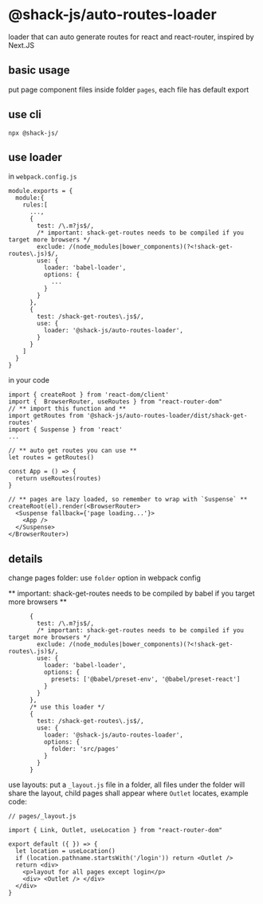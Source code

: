 # @shack-js/auto-routes-loader
loader that can auto generate routes for react and react-router, inspired by Next.JS

## basic usage

put page component files inside folder `pages`, each file has default export 

## use cli

```
npx @shack-js/
```

## use loader

in `webpack.config.js`
```
module.exports = {
  module:{
    rules:[
      ...,
      {
        test: /\.m?js$/,
        /* important: shack-get-routes needs to be compiled if you target more browsers */
        exclude: /(node_modules|bower_components)(?<!shack-get-routes\.js)$/, 
        use: {
          loader: 'babel-loader',
          options: {
            ...
          }
        }
      },
      {
        test: /shack-get-routes\.js$/,
        use: {
          loader: '@shack-js/auto-routes-loader',
        }
      }
    ]
  }
}
```

in your code

```
import { createRoot } from 'react-dom/client'
import {  BrowserRouter, useRoutes } from "react-router-dom"
// ** import this function and **
import getRoutes from '@shack-js/auto-routes-loader/dist/shack-get-routes'
import { Suspense } from 'react'
...

// ** auto get routes you can use **
let routes = getRoutes()

const App = () => {
  return useRoutes(routes)
}

// ** pages are lazy loaded, so remember to wrap with `Suspense` **
createRoot(el).render(<BrowserRouter>
  <Suspense fallback={'page loading...'}>
    <App />
  </Suspense>
</BrowserRouter>)

```

## details

change pages folder: use `folder` option in webpack config

** important: shack-get-routes needs to be compiled by babel if you target more browsers **

```
      {
        test: /\.m?js$/,
        /* important: shack-get-routes needs to be compiled if you target more browsers */
        exclude: /(node_modules|bower_components)(?<!shack-get-routes\.js)$/, 
        use: {
          loader: 'babel-loader',
          options: {
            presets: ['@babel/preset-env', '@babel/preset-react']
          }
        }
      },
      /* use this loader */
      {
        test: /shack-get-routes\.js$/,
        use: {
          loader: '@shack-js/auto-routes-loader',
          options: {
            folder: 'src/pages'
          }
        }
      }
```

use layouts: put a `_layout.js` file in a folder, all files under the folder will share the layout, child pages shall appear where `Outlet` locates, example code:

```
// pages/_layout.js

import { Link, Outlet, useLocation } from "react-router-dom"

export default ({ }) => {
  let location = useLocation()
  if (location.pathname.startsWith('/login')) return <Outlet />
  return <div>
    <p>layout for all pages except login</p>
    <div> <Outlet /> </div>
  </div>
}
```

